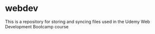 # webdev
This is a repository for storing and syncing files used in the Udemy Web Development Bootcamp course
